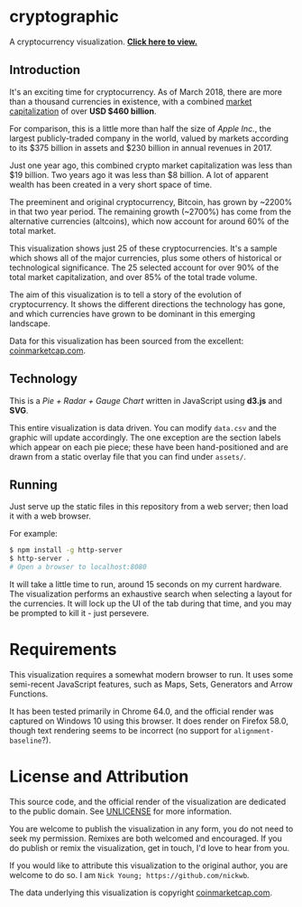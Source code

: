 # cryptographic
A cryptocurrency visualization. **[Click here to view.](https://i.imgur.com/YGwn9n9.png)**


## Introduction
It's an exciting time for cryptocurrency. As of March 2018, there are more than a thousand currencies in existence, with a combined [market capitalization](https://en.wikipedia.org/wiki/Market_capitalization) of over **USD $460 billion**.

For comparison, this is a little more than half the size of *Apple Inc.*, the largest publicly-traded company in the world, valued by markets according to its $375 billion in assets and $230 billion in annual revenues in 2017.

Just one year ago, this combined crypto market capitalization was less than $19 billion. Two years ago it was less than $8 billion. A lot of apparent wealth has been created in a very short space of time.

The preeminent and original cryptocurrency, Bitcoin, has grown by ~2200% in that two year period. The remaining growth (~2700%) has come from the alternative currencies (altcoins), which now account for around 60% of the total market.

This visualization shows just 25 of these cryptocurrencies. It's a sample which shows all of the major currencies, plus some others of historical or technological significance. The 25 selected account for over 90% of the total market capitalization, and over 85% of the total trade volume.

The aim of this visualization is to tell a story of the evolution of cryptocurrency. It shows the different directions the technology has gone, and which currencies have grown to be dominant in this emerging landscape.

Data for this visualization has been sourced from the excellent: [coinmarketcap.com](https://coinmarketcap.com/).


## Technology
This is a *Pie + Radar + Gauge Chart* written in JavaScript using **d3.js** and **SVG**.

This entire visualization is data driven. You can modify `data.csv` and the graphic will update accordingly. The one exception are the section labels which appear on each pie piece; these have been hand-positioned and are drawn from a static overlay file that you can find under `assets/`.

## Running

Just serve up the static files in this repository from a web server; then load it with a web browser.

For example:

```bash
$ npm install -g http-server
$ http-server .
# Open a browser to localhost:8080
```

It will take a little time to run, around 15 seconds on my current hardware. The visualization performs an exhaustive search when selecting a layout for the currencies. It will lock up the UI of the tab during that time, and you may be prompted to kill it - just persevere.

# Requirements
This visualization requires a somewhat modern browser to run. It uses some semi-recent JavaScript features, such as Maps, Sets, Generators and Arrow Functions.

It has been tested primarily in Chrome 64.0, and the official render was captured on Windows 10 using this browser. It does render on Firefox 58.0, though text rendering seems to be incorrect (no support for `alignment-baseline`?).

# License and Attribution
This source code, and the official render of the visualization are dedicated to the public domain. See [UNLICENSE](https://github.com/nickwb/cryptographic/blob/master/UNLICENSE) for more information.

You are welcome to publish the visualization in any form, you do not need to seek my permission. Remixes are both welcomed and encouraged. If you do publish or remix the visualization, get in touch, I'd love to hear from you.

If you would like to attribute this visualization to the original author, you are welcome to do so. I am `Nick Young; https://github.com/nickwb`.

The data underlying this visualization is copyright [coinmarketcap.com](https://coinmarketcap.com/).

